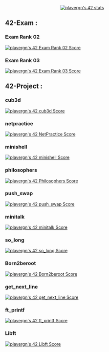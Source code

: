 <div align="center">
<a href="https://github.com/JaeSeoKim/badge42"><img src="https://badge42.vercel.app/api/v2/cl4y0zzwa001109laz8s1r901/stats?cursusId=21&coalitionId=51" alt="plavergn's 42 stats" /></a>
</div>
<h2>
42-Exam : 
 
</h2>
<h3>
Exam Rank 02</h3>  <a href="https://github.com/JaeSeoKim/badge42"><img src="https://badge42.vercel.app/api/v2/cl4y0zzwa001109laz8s1r901/project/2463952" alt="plavergn's 42 Exam Rank 02 Score" /></a>
<h3>
Exam Rank 03</h3>  <a href="https://github.com/JaeSeoKim/badge42"><img src="https://badge42.vercel.app/api/v2/cl4y0zzwa001109laz8s1r901/project/2542059" alt="plavergn's 42 Exam Rank 03 Score" /></a>



<h2>
42-Project :
  
</h2>


<h3>
cub3d</h3>         <a href="https://github.com/JaeSeoKim/badge42"><img src="https://badge42.vercel.app/api/v2/cl4y0zzwa001109laz8s1r901/project/2639179" alt="plavergn's 42 cub3d Score" /></a>
<h3>
netpractice</h3><a href="https://github.com/JaeSeoKim/badge42"><img src="https://badge42.vercel.app/api/v2/cl4y0zzwa001109laz8s1r901/project/2640146" alt="plavergn's 42 NetPractice Score" /></a>
<h3>
minishell </h3>    <a href="https://github.com/JaeSeoKim/badge42"><img src="https://badge42.vercel.app/api/v2/cl4y0zzwa001109laz8s1r901/project/2559269" alt="plavergn's 42 minishell Score" /></a>
<h3>
philosophers</h3>  <a href="https://github.com/JaeSeoKim/badge42"><img src="https://badge42.vercel.app/api/v2/cl4y0zzwa001109laz8s1r901/project/2542060" alt="plavergn's 42 Philosophers Score" /></a>
<h3>
push_swap</h3>     <a href="https://github.com/JaeSeoKim/badge42"><img src="https://badge42.vercel.app/api/v2/cl4y0zzwa001109laz8s1r901/project/2472379" alt="plavergn's 42 push_swap Score" /></a>
<h3>
minitalk</h3>      <a href="https://github.com/JaeSeoKim/badge42"><img src="https://badge42.vercel.app/api/v2/cl4y0zzwa001109laz8s1r901/project/2539040" alt="plavergn's 42 minitalk Score" /></a>
<h3>
so_long</h3>       <a href="https://github.com/JaeSeoKim/badge42"><img src="https://badge42.vercel.app/api/v2/cl4y0zzwa001109laz8s1r901/project/2459259" alt="plavergn's 42 so_long Score" /></a>
<h3>
Born2beroot</h3>   <a href="https://github.com/JaeSeoKim/badge42"><img src="https://badge42.vercel.app/api/v2/cl4y0zzwa001109laz8s1r901/project/2455208" alt="plavergn's 42 Born2beroot Score" /></a>
<h3>
get_next_line</h3> <a href="https://github.com/JaeSeoKim/badge42"><img src="https://badge42.vercel.app/api/v2/cl4y0zzwa001109laz8s1r901/project/2412899" alt="plavergn's 42 get_next_line Score" /></a>
<h3>
ft_printf</h3>     <a href="https://github.com/JaeSeoKim/badge42"><img src="https://badge42.vercel.app/api/v2/cl4y0zzwa001109laz8s1r901/project/2408620" alt="plavergn's 42 ft_printf Score" /></a>
<h3>
Libft</h3>         <a href="https://github.com/JaeSeoKim/badge42"><img src="https://badge42.vercel.app/api/v2/cl4y0zzwa001109laz8s1r901/project/2396532" alt="plavergn's 42 Libft Score" /></a>

<!--
**plavergn/plavergn** is a ✨ _special_ ✨ repository because its `README.md` (this file) appears on your GitHub profile.

Here are some ideas to get you started:

- 🔭 I’m currently working on ...
- 🌱 I’m currently learning ...
- 👯 I’m looking to collaborate on ...
- 🤔 I’m looking for help with ...
- 💬 Ask me about ...
- 📫 How to reach me: ...
- 😄 Pronouns: ...
- ⚡ Fun fact: ...
-->
